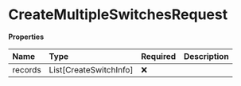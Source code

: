 # CreateMultipleSwitchesRequest

**Properties**

| Name    | Type                   | Required | Description |
| :------ | :--------------------- | :------- | :---------- |
| records | List[CreateSwitchInfo] | ❌       |             |

<!-- This file was generated by liblab | https://liblab.com/ -->
